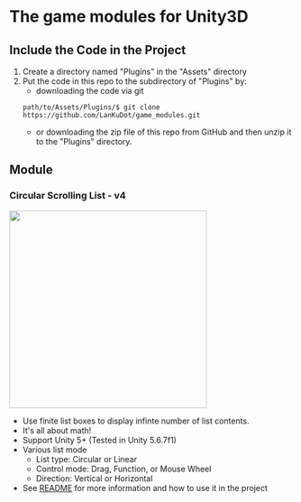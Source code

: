 # The game modules for Unity3D

## Include the Code in the Project

1. Create a directory named "Plugins" in the "Assets" directory
2. Put the code in this repo to the subdirectory of "Plugins" by:
    * downloading the code via git
    ```
    path/to/Assets/Plugins/$ git clone https://github.com/LanKuDot/game_modules.git
    ```
    * or downloading the zip file of this repo from GitHub and then unzip it to the "Plugins" directory.

## Module

### Circular Scrolling List - v4

<img src="https://i.imgur.com/MdOcobs.gif" width=350px />

- Use finite list boxes to display infinte number of list contents.
- It's all about math!
- Support Unity 5+ (Tested in Unity 5.6.7f1)
- Various list mode
  - List type: Circular or Linear
  - Control mode: Drag, Function, or Mouse Wheel
  - Direction: Vertical or Horizontal
- See [README](CircularScrollingList/README.md) for more information and how to use it in the project
